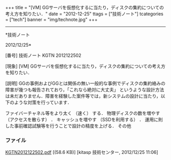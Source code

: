 ﻿+++
title = "[VM] GGサーバを仮想化するに当たり，ディスクの集約についての考え方を知りたい．"
date = "2012-12-25"
ttags = ["技術ノート"]
tcategories = ["tech"]
banner = "img/technote.jpg"
+++

-----------------------------------------------------------------------------------------------------------------------------

*技術ノート

2012/12/25*


[番号]
技術ノート KGTN 2012122502

[現象]
[VM]
GGサーバを仮想化するに当たり，ディスクの集約についての考え方を知りたい．

[説明]
GGの事例およびGGとは関係の無い一般的な事例でディスクの集約絡みの障害が幾つも報告されており，「これなら絶対に大丈夫」
というような設計方法は未だありません．障害を経験した案件等では，新システムの設計に当たり，以下のような対策を行っています．

ファイバーチャネル等をより太く （速く） する．
物理ディスクの数を増やす （アクセスを散らす） ．
キャッシュを増やす （SSDを利用する） ．
運用に則した事前確認試験等を行うことで設計の精度を上げる．
その他


### ファイル

 
 


[KGTN2012122502.pdf](http://techreport.kitasp.net/attachments/download/1159/KGTN2012122502.pdf)
 [(58.6 KB)] [kitasp 技術センター, 2012/12/25
11:06]


 


 

